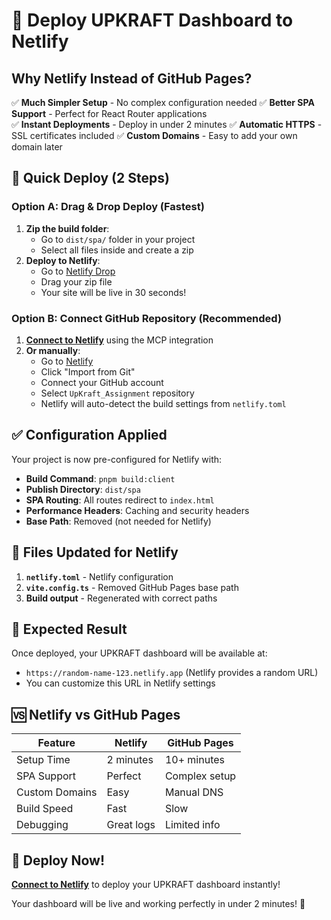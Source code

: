 # 🚀 Deploy UPKRAFT Dashboard to Netlify

## Why Netlify Instead of GitHub Pages?

✅ **Much Simpler Setup** - No complex configuration needed
✅ **Better SPA Support** - Perfect for React Router applications  
✅ **Instant Deployments** - Deploy in under 2 minutes
✅ **Automatic HTTPS** - SSL certificates included
✅ **Custom Domains** - Easy to add your own domain later

## 🎯 Quick Deploy (2 Steps)

### Option A: Drag & Drop Deploy (Fastest)

1. **Zip the build folder**:
   - Go to `dist/spa/` folder in your project
   - Select all files inside and create a zip
2. **Deploy to Netlify**:
   - Go to [Netlify Drop](https://app.netlify.com/drop)
   - Drag your zip file
   - Your site will be live in 30 seconds!

### Option B: Connect GitHub Repository (Recommended)

1. **[Connect to Netlify](#open-mcp-popover)** using the MCP integration
2. **Or manually**:
   - Go to [Netlify](https://netlify.com)
   - Click "Import from Git"
   - Connect your GitHub account
   - Select `UpKraft_Assignment` repository
   - Netlify will auto-detect the build settings from `netlify.toml`

## ✅ Configuration Applied

Your project is now pre-configured for Netlify with:

- **Build Command**: `pnpm build:client`
- **Publish Directory**: `dist/spa`
- **SPA Routing**: All routes redirect to `index.html`
- **Performance Headers**: Caching and security headers
- **Base Path**: Removed (not needed for Netlify)

## 🔧 Files Updated for Netlify

1. **`netlify.toml`** - Netlify configuration
2. **`vite.config.ts`** - Removed GitHub Pages base path
3. **Build output** - Regenerated with correct paths

## 🎉 Expected Result

Once deployed, your UPKRAFT dashboard will be available at:

- `https://random-name-123.netlify.app` (Netlify provides a random URL)
- You can customize this URL in Netlify settings

## 🆚 Netlify vs GitHub Pages

| Feature        | Netlify    | GitHub Pages  |
| -------------- | ---------- | ------------- |
| Setup Time     | 2 minutes  | 10+ minutes   |
| SPA Support    | Perfect    | Complex setup |
| Custom Domains | Easy       | Manual DNS    |
| Build Speed    | Fast       | Slow          |
| Debugging      | Great logs | Limited info  |

## 🚀 Deploy Now!

**[Connect to Netlify](#open-mcp-popover)** to deploy your UPKRAFT dashboard instantly!

Your dashboard will be live and working perfectly in under 2 minutes! 🎉
